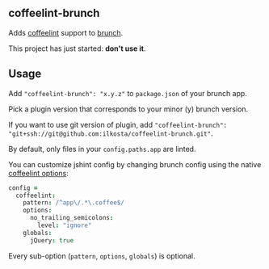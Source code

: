 ## coffeelint-brunch
Adds [coffeelint](http://www.coffeelint.org) support to
[brunch](http://brunch.io).

This project has just started: **don't use it**.


## Usage
Add `"coffeelint-brunch": "x.y.z"` to `package.json` of your brunch app.

Pick a plugin version that corresponds to your minor (y) brunch version.

If you want to use git version of plugin, add
`"coffeelint-brunch": "git+ssh://git@github.com:ilkosta/coffeelint-brunch.git"`.

By default, only files in your `config.paths.app` are linted.

You can customize jshint config by changing brunch config using the native [coffeelint options](http://www.coffeelint.org/#options):

```coffeescript
config =
  coffeelint:
    pattern: /^app\/.*\.coffee$/
    options:
      no_trailing_semicolons:
        level: "ignore"
    globals:
      jQuery: true
```

Every sub-option (`pattern`, `options`, `globals`) is optional.
